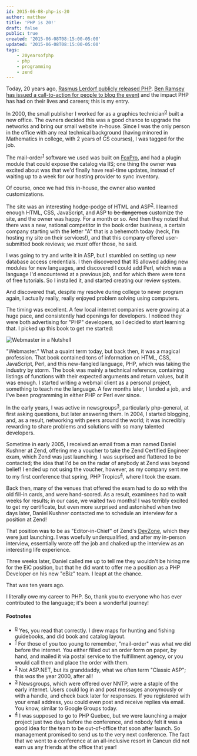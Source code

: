 ```yaml
---
id: 2015-06-08-php-is-20
author: matthew
title: 'PHP is 20!'
draft: false
public: true
created: '2015-06-08T08:15:00-05:00'
updated: '2015-06-08T08:15:00-05:00'
tags:
    - 20yearsofphp
    - php
    - programming
    - zend
---
```

Today, 20 years ago, [Rasmus Lerdorf publicly released PHP](https://groups.google.com/forum/#!msg/comp.infosystems.www.authoring.cgi/PyJ25gZ6z7A/M9FkTUVDfcwJ).
[Ben Ramsey has issued a call-to-action for people to blog the event](http://benramsey.com/blog/2015/06/20-years-of-php/)
and the impact PHP has had on their lives and careers; this is my entry.

<!--- EXTENDED -->

In 2000, the small publisher I worked for as a graphics
technician<sup id="ref-0">[0](#fn-0)</sup> built a new office. The owners decided this was
a good chance to upgrade the networks and bring our small website in-house.
Since I was the only person in the office with any real technical background
(having minored in Mathematics in college, with 2 years of CS courses), I was
tagged for the job.

The mail-order<sup id="ref-1">[1](#fn-1)</sup> software we used was built on
[FoxPro](http://uploads.mwop.net/2015-06-08-WiaN.jpg), and had a plugin module
that could expose the catalog via IIS; one thing the owner was excited about
was that we'd finally have real-time updates, instead of waiting up to a week
for our hosting provider to sync inventory.

Of course, once we had this in-house, the owner also wanted customizations.

The site was an interesting hodge-podge of HTML and ASP<sup id="ref-2">[2](#fn-2)</sup>. I
learned enough HTML, CSS, JavaScript, and ASP to ~~be dangerous~~ customize the
site, and the owner was happy. For a month or so. And then they noted that
there was a new, national competitor in the book order business, a certain
company starting with the letter "A" that is a behemoth today (heck, I'm
hosting my site on their services!), and that this company offered
user-submitted book reviews; we *must* offer those, he said.

I was going to try and write it in ASP, but I stumbled on setting up new
database access credentials. I then discovered that IIS allowed adding new
modules for new languages, and discovered I could add Perl, which was a
language I'd encountered at a previous job, and for which there were tons of
free tutorials. So I installed it, and started creating our review system.

And discovered that, despite my resolve during college to never program again,
I actually really, really enjoyed problem solving using computers.

The timing was excellent. A few local internet companies were growing at a huge
pace, and consistently had openings for developers. I noticed they were both
advertising for "PHP" developers, so I decided to start learning that. I picked
up this book to get me started:

![Webmaster in a Nutshell](http://uploads.mwop.net/2015-06-08-WiaN.jpg)

"Webmaster." What a quaint term today, but back then, it was a magical
profession. That book contained tons of information on HTML, CSS, JavaScript,
Perl, and this new-fangled language, PHP, which was taking the industry by
storm. The book was mainly a technical reference, containing listings of
functions with their expected arguments and return values, but it was enough. I
started writing a webmail client as a personal project, something to teach me
the language. A few months later, I landed a job, and I've been programming in
either PHP or Perl ever since.

In the early years, I was active in newsgroups<sup id="ref-3">[3](#fn-3)</sup>,
particularly php-general, at first asking questions, but later answering them.
In 2004, I started blogging, and, as a result, networking with peers around the
world; it was incredibly rewarding to share problems and solutions with so many
talented developers.

Sometime in early 2005, I received an email from a man named Daniel Kushner at
Zend, offering me a voucher to take the Zend Certified Engineer exam, which
Zend was just launching. I was suprised and flattered to be contacted; the idea
that I'd be on the radar of anybody at Zend was beyond belief! I ended up not
using the voucher, however, as my company sent me to my first conference that
spring, PHP Tropics<sup id="ref-4">[4](#fn-4)</sup>, where I took the exam.

Back then, many of the venues that offered the exam had to do so with the old
fill-in cards, and were hand-scored. As a result, examinees had to wait weeks
for results; in our case, we waited two months! I was terribly excited to get
my certificate, but even more surprised and astonished when two days later,
Daniel Kushner contacted me to schedule an interview for a position at Zend!

That position was to be as "Editor-in-Chief" of Zend's
[DevZone](http://devzone.zend.com/), which they were just launching. I was
woefully underqualified, and after my in-person interview, essentially wrote
off the job and chalked up the interview as an interesting life experience.

Three weeks later, Daniel called me up to tell me they wouldn't be hiring me
for the EiC position, but that he did want to offer me a position as a PHP
Developer on his new "eBiz" team. I leapt at the chance.

That was ten years ago.

I literally owe my career to PHP. So, thank you to everyone who has ever
contributed to the language; it's been a wonderful journey!

#### Footnotes

- <sup id="fn-0">[0](#ref-0)</sup> Yes, you read that correctly. I drew maps for hunting and fishing guidebooks, and did book and catalog layout.
- <sup id="fn-1">[1](#ref-1)</sup> For those of you too young to remember, "mail-order" was what we did before the internet. You either filled out an order form on paper, by hand, and mailed it via postal service to the fulfillment agency, or you would call them and place the order with them.
- <sup id="fn-2">[2](#ref-2)</sup> Not ASP.NET, but its granddaddy, what we often term "Classic ASP"; this *was* the year 2000, after all!
- <sup id="fn-3">[3](#ref-3)</sup> Newsgroups, which were offered over NNTP, were a staple of the early internet. Users could log in and post messages anonymously or with a handle, and check back later for responses. If you registered with your email address, you could even post and receive replies via email. You know, similar to Google Groups today.
- <sup id="fn-4">[4](#ref-4)</sup> I was supposed to go to PHP Quebec, but we were launching a major project just two days before the conference, and nobody felt it was a good idea for the team to be out-of-office that soon after launch. So management promised to send us to the very next conference. The fact that we went to a conference at an all-inclusive resort in Cancun did not earn us any friends at the office that year!
